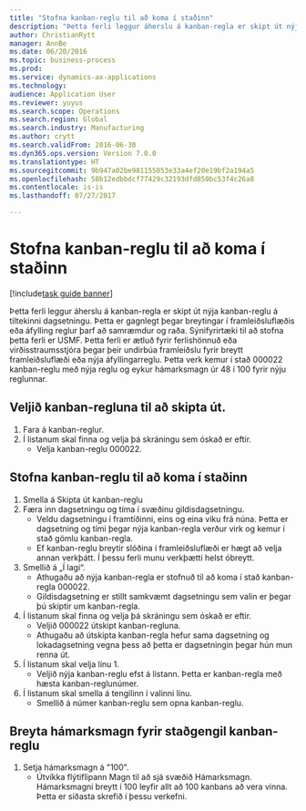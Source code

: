 ```yaml
--- 
title: "Stofna kanban-reglu til að koma í staðinn"
description: "Þetta ferli leggur áherslu á kanban-regla er skipt út nýja kanban-reglu á tiltekinni dagsetningu."
author: ChristianRytt
manager: AnnBe
ms.date: 06/20/2016
ms.topic: business-process
ms.prod: 
ms.service: dynamics-ax-applications
ms.technology: 
audience: Application User
ms.reviewer: yuyus
ms.search.scope: Operations
ms.search.region: Global
ms.search.industry: Manufacturing
ms.author: crytt
ms.search.validFrom: 2016-06-30
ms.dyn365.ops.version: Version 7.0.0
ms.translationtype: HT
ms.sourcegitcommit: 9b947a02be981155053e33a4ef20e19bf2a194a5
ms.openlocfilehash: 58b12edbbdcf77429c32193dfd850bc53f4c26a8
ms.contentlocale: is-is
ms.lasthandoff: 07/27/2017

---
```

# <a name="create-a-replacement-kanban-rule"></a>Stofna kanban-reglu til að koma í staðinn

[!include[task guide banner](../../includes/task-guide-banner.md)]

Þetta ferli leggur áherslu á kanban-regla er skipt út nýja kanban-reglu á tiltekinni dagsetningu. Þetta er gagnlegt þegar breytingar í framleiðsluflæðis eða áfylling reglur þarf að samræmdur og raða. Sýnifyrirtæki til að stofna þetta ferli er USMF. Þetta ferli er ætluð fyrir ferlishönnuð eða virðisstraumsstjóra þegar þeir undirbúa framleiðslu fyrir breytt framleiðsluflæði eða nýja áfyllingarreglu. Þetta verk kemur í stað 000022 kanban-reglu með nýja reglu og eykur hámarksmagn úr 48 í 100 fyrir nýju reglunnar.


## <a name="select-a-kanban-rule-to-replace"></a>Veljið kanban-regluna til að skipta út.
1. Fara á kanban-reglur.
2. Í listanum skal finna og velja þá skráningu sem óskað er eftir.
    * Velja kanban-reglu 000022.  

## <a name="create-a-replacement-kanban-rule"></a>Stofna kanban-reglu til að koma í staðinn
1. Smella á Skipta út kanban-reglu
2. Færa inn dagsetningu og tíma í svæðinu gildisdagsetningu.
    * Veldu dagsetningu í framtíðinni, eins og eina viku frá núna. Þetta er dagsetning og tími þegar nýja kanban-regla verður virk og kemur í stað gömlu kanban-regla.  
    * Ef kanban-reglu breytir slóðina í framleiðsluflæði er hægt að velja annan verkþátt.  Í þessu ferli munu verkþætti helst óbreytt.  
3. Smellið á „Í lagi“.
    * Athugaðu að nýja kanban-regla er stofnuð til að koma í stað kanban-regla 000022.  
    * Gildisdagsetning er stillt samkvæmt dagsetningu sem valin er þegar þú skiptir um kanban-regla.  
4. Í listanum skal finna og velja þá skráningu sem óskað er eftir.
    * Veljið 000022 útskipt kanban-regluna.  
    * Athugaðu að útskipta kanban-regla hefur sama dagsetning og lokadagsetning vegna þess að þetta er dagsetningin þegar hún mun renna út.  
5. Í listanum skal velja línu 1.
    * Veljið nýja kanban-reglu efst á listann. Þetta er kanban-regla með hæsta kanban-reglunúmer.  
6. Í listanum skal smella á tengilinn í valinni línu.
    * Smellið á númer kanban-reglu sem opna kanban-reglu.  

## <a name="modify-maximum-quantity-for-the-replacement-kanban-rule"></a>Breyta hámarksmagn fyrir staðgengil kanban-reglu
1. Setja hámarksmagn á "100".
    * Útvíkka flýtiflipann Magn til að sjá svæðið Hámarksmagn. Hámarksmagni breytt í 100 leyfir allt að 100 kanbans að vera vinna.    Þetta er síðasta skrefið í þessu verkefni.  



